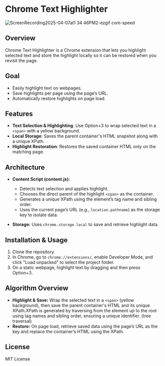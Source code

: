 
# Chrome Text Highlighter

![ScreenRecording2025-04-07at1 34 46PM2-ezgif com-speed](https://github.com/user-attachments/assets/62bb4630-5601-4bea-875e-2d5bb709b5a6)


## Overview

Chrome Text Highlighter is a Chrome extension that lets you highlight selected text and store the highlight locally so it can be restored when you revisit the page.


## Goal 

- Easily highlight text on webpages.
- Save highlights per page using the page’s URL.
- Automatically restore highlights on page load.

## Features 

- **Text Selection & Highlighting**: Use Option+3 to wrap selected text in a `<span>` with a yellow background.
- **Local Storage**: Saves the parent container's HTML snapshot along with a unique XPath.
- **Highlight Restoration**:
  Restores the saved container HTML only on the matching page.

## Architecture

- **Content Script (content.js):**

  - Detects text selection and applies highlight.
  - Chooses the direct parent of the highlight `<span>` as the container.
  - Generates a unique XPath using the element’s tag name and sibling order.
  - Uses the current page’s URL (e.g., `location.pathname`) as the storage key to isolate data.
- **Storage:**
  Uses `chrome.storage.local` to save and retrieve highlight data.

## Installation & Usage

1. Clone the repository.
2. In Chrome, go to `chrome://extensions/`, enable Developer Mode, and click "Load unpacked" to select the project folder.
3. On a static webpage, highlight text by dragging and then press Option+3.

## Algorithm Overview

- **Highlight & Save:** Wrap the selected text in a `<span>` (yellow background), then save the parent container's HTML and its unique XPath.XPath is generated by traversing from the element up to the root using tag names and sibling order, ensuring a unique identifier. (tree traversal)
- **Restore:**
  On page load, retrieve saved data using the page’s URL as the key and replace the container’s HTML using the XPath.

## License

MIT License

